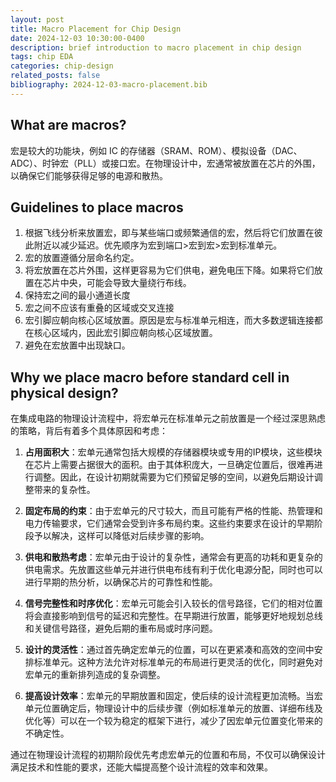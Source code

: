 ```yaml
---
layout: post
title: Macro Placement for Chip Design
date: 2024-12-03 10:30:00-0400
description: brief introduction to macro placement in chip design
tags: chip EDA
categories: chip-design
related_posts: false
bibliography: 2024-12-03-macro-placement.bib
---
```


## What are macros?

宏是较大的功能块，例如 IC 的存储器（SRAM、ROM）、模拟设备（DAC、ADC）、时钟宏（PLL）或接口宏。在物理设计中，宏通常被放置在芯片的外围，以确保它们能够获得足够的电源和散热。

## Guidelines to place macros

1. 根据飞线分析来放置宏，即与某些端口或频繁通信的宏，然后将它们放置在彼此附近以减少延迟。优先顺序为宏到端口>宏到宏>宏到标准单元。
1. 宏的放置遵循分层命名约定。
1. 将宏放置在芯片外围，这样更容易为它们供电，避免电压下降。如果将它们放置在芯片中央，可能会导致大量绕行布线。
1. 保持宏之间的最小通道长度
1. 宏之间不应该有重叠的区域或交叉连接
1. 宏引脚应朝向核心区域放置。原因是宏与标准单元相连，而大多数逻辑连接都在核心区域内，因此宏引脚应朝向核心区域放置。
1. 避免在宏放置中出现缺口。

## Why we place macro before standard cell in physical design?

在集成电路的物理设计流程中，将宏单元在标准单元之前放置是一个经过深思熟虑的策略，背后有着多个具体原因和考虑：

1. **占用面积大**：宏单元通常包括大规模的存储器模块或专用的IP模块，这些模块在芯片上需要占据很大的面积。由于其体积庞大，一旦确定位置后，很难再进行调整。因此，在设计初期就需要为它们预留足够的空间，以避免后期设计调整带来的复杂性。

2. **固定布局的约束**：由于宏单元的尺寸较大，而且可能有严格的性能、热管理和电力传输要求，它们通常会受到许多布局约束。这些约束要求在设计的早期阶段予以解决，这样可以降低对后续步骤的影响。

3. **供电和散热考虑**：宏单元由于设计的复杂性，通常会有更高的功耗和更复杂的供电需求。先放置这些单元并进行供电布线有利于优化电源分配，同时也可以进行早期的热分析，以确保芯片的可靠性和性能。

4. **信号完整性和时序优化**：宏单元可能会引入较长的信号路径，它们的相对位置将会直接影响到信号的延迟和完整性。在早期进行放置，能够更好地规划总线和关键信号路径，避免后期的重布局或时序问题。

5. **设计的灵活性**：通过首先确定宏单元的位置，可以在更紧凑和高效的空间中安排标准单元。这种方法允许对标准单元的布局进行更灵活的优化，同时避免对宏单元的重新排列造成的复杂调整。

6. **提高设计效率**：宏单元的早期放置和固定，使后续的设计流程更加流畅。当宏单元位置确定后，物理设计中的后续步骤（例如标准单元的放置、详细布线及优化等）可以在一个较为稳定的框架下进行，减少了因宏单元位置变化带来的不确定性。

通过在物理设计流程的初期阶段优先考虑宏单元的位置和布局，不仅可以确保设计满足技术和性能的要求，还能大幅提高整个设计流程的效率和效果。